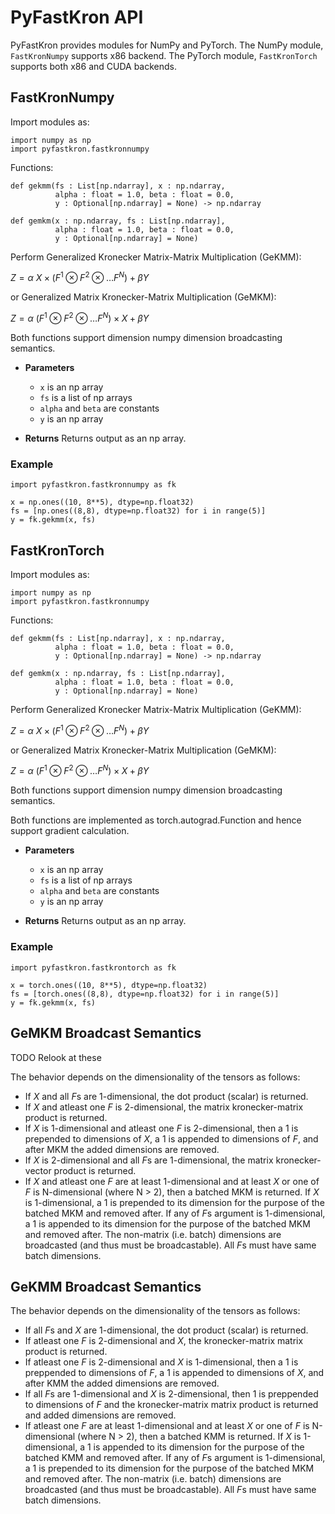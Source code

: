 # PyFastKron API

PyFastKron provides modules for NumPy and PyTorch. The NumPy module, `FastKronNumpy` supports x86 backend. The PyTorch module, `FastKronTorch` supports both x86 and CUDA backends.

## FastKronNumpy

Import modules as:

```
import numpy as np
import pyfastkron.fastkronnumpy
```

Functions:
```
def gekmm(fs : List[np.ndarray], x : np.ndarray,
          alpha : float = 1.0, beta : float = 0.0,
          y : Optional[np.ndarray] = None) -> np.ndarray

def gemkm(x : np.ndarray, fs : List[np.ndarray],
          alpha : float = 1.0, beta : float = 0.0,
          y : Optional[np.ndarray] = None)
```
Perform Generalized Kronecker Matrix-Matrix Multiplication (GeKMM):

$Z = \alpha ~ X \times \left( F^1 \otimes F^2 \otimes \dots F^N \right) + \beta Y$

or Generalized Matrix Kronecker-Matrix Multiplication (GeMKM):

$Z = \alpha ~ \left( F^1 \otimes F^2 \otimes \dots F^N \right) \times X + \beta Y$

Both functions support dimension numpy dimension broadcasting semantics.

* **Parameters**
    * `x` is an np array
    * `fs` is a list of np arrays
    * `alpha` and `beta` are constants
    * `y` is an np array

* **Returns**
    Returns output as an np array.

### Example

```
import pyfastkron.fastkronnumpy as fk

x = np.ones((10, 8**5), dtype=np.float32)
fs = [np.ones((8,8), dtype=np.float32) for i in range(5)]
y = fk.gekmm(x, fs)
```

## FastKronTorch

Import modules as:

```
import numpy as np
import pyfastkron.fastkronnumpy
```

Functions:

```
def gekmm(fs : List[np.ndarray], x : np.ndarray,
          alpha : float = 1.0, beta : float = 0.0,
          y : Optional[np.ndarray] = None) -> np.ndarray

def gemkm(x : np.ndarray, fs : List[np.ndarray],
          alpha : float = 1.0, beta : float = 0.0,
          y : Optional[np.ndarray] = None)
```
Perform Generalized Kronecker Matrix-Matrix Multiplication (GeKMM):

$Z = \alpha ~ X \times \left( F^1 \otimes F^2 \otimes \dots F^N \right) + \beta Y$

or Generalized Matrix Kronecker-Matrix Multiplication (GeMKM):

$Z = \alpha ~ \left( F^1 \otimes F^2 \otimes \dots F^N \right) \times X + \beta Y$

Both functions support dimension numpy dimension broadcasting semantics.

Both functions are implemented as torch.autograd.Function and hence support gradient calculation.

* **Parameters**
    * `x` is an np array
    * `fs` is a list of np arrays
    * `alpha` and `beta` are constants
    * `y` is an np array

* **Returns**
    Returns output as an np array.

### Example

```
import pyfastkron.fastkrontorch as fk

x = torch.ones((10, 8**5), dtype=np.float32)
fs = [torch.ones((8,8), dtype=np.float32) for i in range(5)]
y = fk.gekmm(x, fs)
```

## GeMKM Broadcast Semantics
TODO Relook at these

The behavior depends on the dimensionality of the tensors as follows:

* If $X$ and all $F$s are 1-dimensional, the dot product (scalar) is returned.
* If $X$ and atleast one $F$ is 2-dimensional, the matrix kronecker-matrix product is returned.
* If $X$ is 1-dimensional and atleast one $F$ is 2-dimensional, then a 1 is prepended to dimensions of $X$, a 1 is appended to dimensions of $F$, and after MKM the added dimensions are removed.
* If $X$ is 2-dimensional and all $F$s are 1-dimensional, the matrix kronecker-vector product is returned.
* If $X$ and atleast one $F$ are at least 1-dimensional and at least $X$ or one of $F$ is N-dimensional (where N > 2), then a batched MKM is returned. If $X$ is 1-dimensional, a 1 is prepended to its dimension for the purpose of the batched MKM and removed after. If any of $F$s argument is 1-dimensional, a 1 is appended to its dimension for the purpose of the batched MKM and removed after. The non-matrix (i.e. batch) dimensions are broadcasted (and thus must be broadcastable). All $F$s must have same batch dimensions.

## GeKMM Broadcast Semantics

The behavior depends on the dimensionality of the tensors as follows:

* If all $F$s and $X$ are 1-dimensional, the dot product (scalar) is returned.
* If atleast one $F$ is 2-dimensional and $X$, the kronecker-matrix matrix product is returned.
* If atleast one $F$ is 2-dimensional and $X$ is 1-dimensional, then a 1 is preppended to dimensions of $F$, a 1 is appended to dimensions of $X$, and after KMM the added dimensions are removed.
* If all $F$s are 1-dimensional and $X$ is 2-dimensional, then 1 is preppended to dimensions of $F$ and the kronecker-matrix matrix product is returned and added dimensions are removed.
* If atleast one $F$ are at least 1-dimensional and at least $X$ or one of $F$ is N-dimensional (where N > 2), then a batched KMM is returned. If $X$ is 1-dimensional, a 1 is appended to its dimension for the purpose of the batched KMM and removed after. If any of $F$s argument is 1-dimensional, a 1 is prepended to its dimension for the purpose of the batched MKM and removed after. The non-matrix (i.e. batch) dimensions are broadcasted (and thus must be broadcastable). All $F$s must have same batch dimensions.